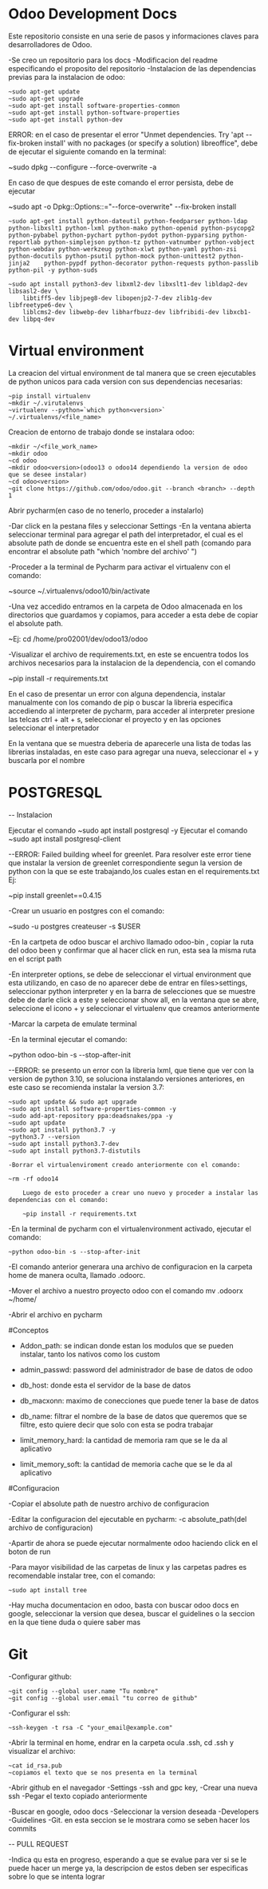 # Odoo Development Docs

Este repositorio consiste en una serie de pasos y informaciones claves para desarrolladores de Odoo.

-Se creo un repositorio para los docs
-Modificacion del readme especificando el proposito del repositorio
-Instalacion de las dependencias previas para la instalacion de odoo:

	~sudo apt-get update
	~sudo apt-get upgrade
	~sudo apt-get install software-properties-common
	~sudo apt-get install python-software-properties
	~sudo apt-get install python-dev

ERROR: en el caso de presentar el error "Unmet dependencies. Try 'apt --fix-broken install' with no packages (or specify a solution) libreoffice", debe de ejecutar el siguiente comando en la terminal: 

~sudo dpkg --configure --force-overwrite -a 

En caso de que despues de este comando el error persista, debe de ejecutar 

~sudo apt -o Dpkg::Options::="--force-overwrite" --fix-broken install

	~sudo apt-get install python-dateutil python-feedparser python-ldap python-libxslt1 python-lxml python-mako python-openid python-psycopg2 	 python-pybabel python-pychart python-pydot python-pyparsing python-reportlab python-simplejson python-tz python-vatnumber python-vobject 	python-webdav python-werkzeug python-xlwt python-yaml python-zsi python-docutils python-psutil python-mock python-unittest2 python-jinja2 	 python-pypdf python-decorator python-requests python-passlib python-pil -y python-suds

	~sudo apt install python3-dev libxml2-dev libxslt1-dev libldap2-dev libsasl2-dev \
    	libtiff5-dev libjpeg8-dev libopenjp2-7-dev zlib1g-dev libfreetype6-dev \
    	liblcms2-dev libwebp-dev libharfbuzz-dev libfribidi-dev libxcb1-dev libpq-dev

# Virtual environment

La creacion del virtual environment de tal manera que se creen ejecutables de python unicos para cada version con sus dependencias necesarias:

 	~pip install virtualenv
	~mkdir ~/.virutalenvs
	~virtualenv --python=`which python<version>` ~/.virtualenvs/<file_name>

Creacion de entorno de trabajo donde se instalara odoo:

	~mkdir ~/<file_work_name>
	~mkdir odoo
	~cd odoo
	~mkdir odoo<version>(odoo13 o odoo14 dependiendo la version de odoo que se desee instalar)
	~cd odoo<version>
	~git clone https://github.com/odoo/odoo.git --branch <branch> --depth 1 

Abrir pycharm(en caso de no tenerlo, proceder a instalarlo)

-Dar click en la pestana files y seleccionar Settings
-En la ventana abierta seleccionar terminal para agregar el path del interpretador, el cual es el absolute path de donde se encuentra este en el shell path (comando para encontrar el absolute path "which 'nombre del archivo' ")

-Proceder a la terminal de Pycharm para activar el virtualenv con el comando:

~source ~/.virtualenvs/odoo10/bin/activate

-Una vez accedido entramos en la carpeta de Odoo almacenada en los directorios que guardamos y copiamos, para acceder a esta debe de copiar el absolute path. 

~Ej: cd /home/pro02001/dev/odoo13/odoo

-Visualizar el archivo de requirements.txt, en este se encuentra todos los archivos necesarios para la instalacion de la dependencia, con el comando 

~pip install -r requirements.txt

En el caso de presentar un error con alguna dependencia, instalar manualmente con los comando de pip o buscar la libreria especifica accediendo al interpreter de pycharm,  para acceder al interpreter presione las telcas ctrl + alt + s, seleccionar el proyecto y en las opciones seleccionar el interpretador

En la ventana que se muestra deberia de aparecerle una lista de todas las librerias instaladas, en este caso para agregar una nueva, seleccionar el + y buscarla por el nombre

# POSTGRESQL

-- Instalacion

Ejecutar el comando  ~sudo apt install postgresql -y
Ejecutar el comando  ~sudo apt install postgresql-client

--ERROR: Failed building wheel for greenlet. Para resolver este error tiene que instalar la version de greenlet correspondiente segun la version de python con la que se este trabajando,los cuales estan en el requirements.txt Ej: 

~pip install greenlet==0.4.15

-Crear un usuario en postgres con el comando:

~sudo -u postgres createuser -s $USER

-En la cartpeta de odoo buscar el archivo llamado odoo-bin , copiar la ruta del odoo been y confirmar que al hacer click en run, esta sea la misma ruta en el script path

-En interpreter options, se debe de seleccionar el virtual environment que esta utilizando, en caso de no aparecer debe de entrar en files>settings, seleccionar python interpreter y en la barra de selecciones que se muestre debe de darle click a este y seleccionar show all, en la ventana que se abre, seleccione el icono + y seleccionar el virtualenv que creamos anteriormente

-Marcar la carpeta de emulate terminal 

-En la terminal ejecutar el comando: 

~python odoo-bin -s --stop-after-init

--ERROR: se presento un error con la libreria lxml, que tiene que ver con la version de python 3.10, se soluciona instalando versiones anteriores, en este caso se recomienda instalar la version 3.7:

	~sudo apt update && sudo apt upgrade
	~sudo apt install software-properties-common -y
	~sudo add-apt-repository ppa:deadsnakes/ppa -y
	~sudo apt update
	~sudo apt install python3.7 -y
	~python3.7 --version
	~sudo apt install python3.7-dev
	~sudo apt install python3.7-distutils
	
	-Borrar el virtualenviroment creado anteriormente con el comando: 
    
    ~rm -rf odoo14
	
        Luego de esto proceder a crear uno nuevo y proceder a instalar las dependencias con el comando:

		~pip install -r requirements.txt

-En la terminal de pycharm con el virtualenvironment activado, ejecutar el comando:

	~python odoo-bin -s --stop-after-init

-El comando anterior generara una archivo de configuracion en la carpeta home de manera oculta, llamado .odoorc.

-Mover el archivo a nuestro proyecto odoo con el comando mv .odoorx ~/home/

-Abrir el archivo en pycharm

#Conceptos

- Addon_path: se indican donde estan los modulos que se pueden instalar, tanto los nativos como los custom

- admin_passwd: password del administrador de base de datos de odoo

- db_host: donde esta el servidor de la base de datos

- db_macxonn: maximo de conecciones que puede tener la base de datos

- db_name: filtrar el nombre de la base de datos que queremos que se filtre, esto quiere decir que solo con esta se podra trabajar

- limit_memory_hard: la cantidad de memoria ram que se le da al aplicativo

- limit_memory_soft: la cantidad de memoria cache que se le da al aplicativo

#Configuracion

-Copiar el absolute path de nuestro archivo de configuracion

-Editar la configuracion del ejecutable en pycharm: -c absolute_path(del archivo de configuracion)

-Apartir de ahora se puede ejecutar normalmente odoo haciendo click en el boton de run

-Para mayor visibilidad de las carpetas de linux y las carpetas padres es recomendable instalar tree, con el comando:

	~sudo apt install tree

-Hay mucha documentacion en odoo, basta con buscar odoo docs en google, seleccionar la version que desea, buscar el guidelines o la seccion en la que tiene duda o quiere saber mas

# Git

-Configurar github:

	~git config --global user.name "Tu nombre"
	~git config --global user.email "tu correo de github"

-Configurar el ssh:
	
    ~ssh-keygen -t rsa -C "your_email@example.com"

-Abrir la terminal en home, endrar en la carpeta ocula .ssh, cd .ssh y visualizar el archivo:

	~cat id_rsa.pub
	~copiamos el texto que se nos presenta en la terminal

-Abrir github en el navegador
-Settings
-ssh and gpc key, 
-Crear una nueva ssh
-Pegar el texto copiado anteriormente

-Buscar en google, odoo docs
-Seleccionar la version deseada
-Developers
-Guidelines
-Git. en esta seccion se le mostrara como se seben hacer los commits

-- PULL REQUEST

-Indica qu esta en progreso, esperando a que se evalue para ver si se le puede hacer un merge ya, la descripcion de estos deben ser especificas sobre lo que se intenta lograr
